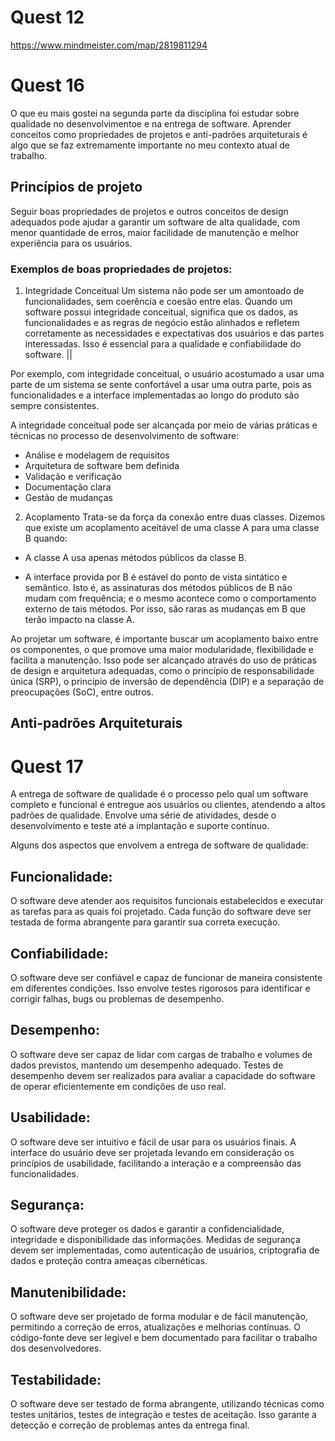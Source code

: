# Quest 12
https://www.mindmeister.com/map/2819811294

# Quest 16
O que eu mais gostei na segunda parte da disciplina foi estudar sobre qualidade no desenvolvimentoe e na entrega de software. Aprender conceitos como propriedades de projetos e anti-padrões arquiteturais é algo que se faz extremamente importante no meu contexto atual de trabalho.

## Princípios de projeto
Seguir boas propriedades de projetos e outros conceitos de design adequados pode ajudar a garantir um software de alta qualidade, com menor quantidade de erros, maior facilidade de manutenção e melhor experiência para os usuários.
### Exemplos de boas propriedades de projetos:
1. Integridade Conceitual
Um sistema não pode ser um amontoado de funcionalidades, sem coerência e coesão entre elas. Quando um software possui integridade conceitual, significa que os dados, as funcionalidades e as regras de negócio estão alinhados e refletem corretamente as necessidades e expectativas dos usuários e das partes interessadas. Isso é essencial para a qualidade e confiabilidade do software. ||

Por exemplo, com integridade conceitual, o usuário acostumado a usar uma parte de um sistema se sente confortável a usar uma outra parte, pois as funcionalidades e a interface implementadas ao longo do produto são sempre consistentes.

A integridade conceitual pode ser alcançada por meio de várias práticas e técnicas no processo de desenvolvimento de software:
- Análise e modelagem de requisitos
- Arquitetura de software bem definida
- Validação e verificação
- Documentação clara
- Gestão de mudanças


2. Acoplamento
Trata-se da força da conexão entre duas classes. Dizemos que existe um acoplamento aceitável de uma classe A para uma classe B quando:

- A classe A usa apenas métodos públicos da classe B.

- A interface provida por B é estável do ponto de vista sintático e semântico. Isto é, as assinaturas dos métodos públicos de B não mudam com frequência; e o mesmo acontece como o comportamento externo de tais métodos. Por isso, são raras as mudanças em B que terão impacto na classe A.

Ao projetar um software, é importante buscar um acoplamento baixo entre os componentes, o que promove uma maior modularidade, flexibilidade e facilita a manutenção. Isso pode ser alcançado através do uso de práticas de design e arquitetura adequadas, como o princípio de responsabilidade única (SRP), o princípio de inversão de dependência (DIP) e a separação de preocupações (SoC), entre outros.

## Anti-padrões Arquiteturais






# Quest 17
A entrega de software de qualidade é o processo pelo qual um software completo e funcional é entregue aos usuários ou clientes, atendendo a altos padrões de qualidade. Envolve uma série de atividades, desde o desenvolvimento e teste até a implantação e suporte contínuo.


Alguns dos aspectos que envolvem a entrega de software de qualidade:

## Funcionalidade: 
O software deve atender aos requisitos funcionais estabelecidos e executar as tarefas para as quais foi projetado. Cada função do software deve ser testada de forma abrangente para garantir sua correta execução.

## Confiabilidade: 
O software deve ser confiável e capaz de funcionar de maneira consistente em diferentes condições. Isso envolve testes rigorosos para identificar e corrigir falhas, bugs ou problemas de desempenho.

## Desempenho: 
O software deve ser capaz de lidar com cargas de trabalho e volumes de dados previstos, mantendo um desempenho adequado. Testes de desempenho devem ser realizados para avaliar a capacidade do software de operar eficientemente em condições de uso real.

## Usabilidade: 
O software deve ser intuitivo e fácil de usar para os usuários finais. A interface do usuário deve ser projetada levando em consideração os princípios de usabilidade, facilitando a interação e a compreensão das funcionalidades.

## Segurança: 
O software deve proteger os dados e garantir a confidencialidade, integridade e disponibilidade das informações. Medidas de segurança devem ser implementadas, como autenticação de usuários, criptografia de dados e proteção contra ameaças cibernéticas.

## Manutenibilidade: 
O software deve ser projetado de forma modular e de fácil manutenção, permitindo a correção de erros, atualizações e melhorias contínuas. O código-fonte deve ser legível e bem documentado para facilitar o trabalho dos desenvolvedores.

## Testabilidade: 
O software deve ser testado de forma abrangente, utilizando técnicas como testes unitários, testes de integração e testes de aceitação. Isso garante a detecção e correção de problemas antes da entrega final.

